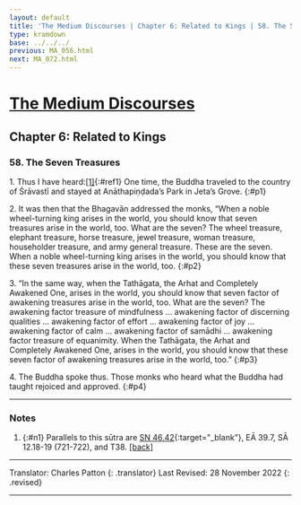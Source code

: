 ```yaml
---
layout: default
title: 'The Medium Discourses | Chapter 6: Related to Kings | 58. The Seven Treasures'
type: kramdown
base: ../../../
previous: MA_056.html
next: MA_072.html
---
```


# [The Medium Discourses](index.html)
## Chapter 6: Related to Kings
### 58. The Seven Treasures

1\. Thus I have heard:[\[1\]](#n1){:#ref1} One time, the Buddha traveled to the country of Śrāvastī and stayed at Anāthapiṇḍada’s Park in Jeta’s Grove.
{:#p1}

2\. It was then that the Bhagavān addressed the monks, “When a noble wheel-turning king arises in the world, you should know that seven treasures arise in the world, too. What are the seven? The wheel treasure, elephant treasure, horse treasure, jewel treasure, woman treasure, householder treasure, and army general treasure. These are the seven. When a noble wheel-turning king arises in the world, you should know that these seven treasures arise in the world, too.
{:#p2}

3\. “In the same way, when the Tathāgata, the Arhat and Completely Awakened One, arises in the world, you should know that seven factor of awakening treasures arise in the world, too. What are the seven? The awakening factor treasure of mindfulness … awakening factor of discerning qualities … awakening factor of effort … awakening factor of joy … awakening factor of calm … awakening factor of samādhi …  awakening factor treasure of equanimity. When the Tathāgata, the Arhat and Completely Awakened One, arises in the world, you should know that these seven factor of awakening treasures arise in the world, too.”
{:#p3}

4\. The Buddha spoke thus. Those monks who heard what the Buddha had taught rejoiced and approved.
{:#p4}

---

### Notes

1. {:#n1} Parallels to this sūtra are [SN 46.42](https://suttacentral.net/sn46.42){:target="_blank"}, EĀ 39.7, SĀ 12.18-19 (721-722), and T38. [\[back\]](#ref1)

---

Translator: Charles Patton
{: .translator}
Last Revised: 28 November 2022
{: .revised}

---
